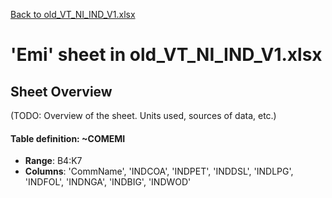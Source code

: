 [Back to old_VT_NI_IND_V1.xlsx](README.md)

# 'Emi' sheet in old_VT_NI_IND_V1.xlsx

## Sheet Overview

(TODO: Overview of the sheet. Units used, sources of data, etc.)

#### Table definition: ~COMEMI
- **Range**: B4:K7
- **Columns**: 'CommName', 'INDCOA', 'INDPET', 'INDDSL', 'INDLPG', 'INDFOL', 'INDNGA', 'INDBIG', 'INDWOD'


